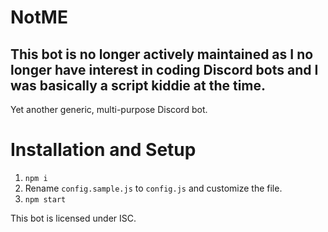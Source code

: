 # NotME

## This bot is no longer actively maintained as I no longer have interest in coding Discord bots and I was basically a script kiddie at the time.

Yet another generic, multi-purpose Discord bot.

# Installation and Setup
1. `npm i`
2. Rename `config.sample.js` to `config.js` and customize the file.
2. `npm start`

This bot is licensed under ISC.
